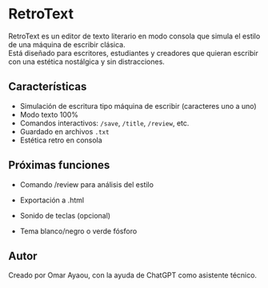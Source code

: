 # RetroText

RetroText es un editor de texto literario en modo consola que simula el estilo de una máquina de escribir clásica.  
Está diseñado para escritores, estudiantes y creadores que quieran escribir con una estética nostálgica y sin distracciones.

## Características

- Simulación de escritura tipo máquina de escribir (caracteres uno a uno)
- Modo texto 100%
- Comandos interactivos: `/save`, `/title`, `/review`, etc.
- Guardado en archivos `.txt`
- Estética retro en consola

## Próximas funciones
- Comando /review para análisis del estilo

- Exportación a .html

- Sonido de teclas (opcional)

- Tema blanco/negro o verde fósforo

## Autor
Creado por Omar Ayaou, con la ayuda de ChatGPT como asistente técnico.
